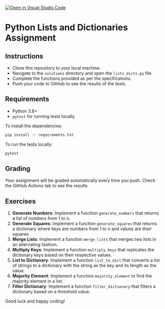[![Open in Visual Studio Code](https://classroom.github.com/assets/open-in-vscode-718a45dd9cf7e7f842a935f5ebbe5719a5e09af4491e668f4dbf3b35d5cca122.svg)](https://classroom.github.com/online_ide?assignment_repo_id=12199644&assignment_repo_type=AssignmentRepo)

# Python Lists and Dictionaries Assignment

## Instructions

- Clone this repository to your local machine.
- Navigate to the `solutions` directory and open the `lists_dicts.py` file.
- Complete the functions provided as per the specifications.
- Push your code to GitHub to see the results of the tests.

## Requirements

- Python 3.8+
- `pytest` for running tests locally

To install the dependencies:

```bash
pip install -r requirements.txt
```

To run the tests locally:

```bash
pytest
```

## Grading

Your assignment will be graded automatically every time you push. Check the GitHub Actions tab to see the results.

## Exercises

1. **Generate Numbers**: Implement a function `generate_numbers` that returns a list of numbers from 1 to n.
2. **Generate Squares**: Implement a function `generate_squares` that returns a dictionary where keys are numbers from 1 to n and values are their squares.
3. **Merge Lists**: Implement a function `merge_lists` that merges two lists in an alternating fashion.
4. **Multiply Keys**: Implement a function `multiply_keys` that replicates the dictionary keys based on their respective values.
5. **List to Dictionary**: Implement a function `list_to_dict` that converts a list of strings to a dictionary with the string as the key and its length as the value.
6. **Majority Element**: Implement a function `majority_element` to find the majority element in a list.
7. **Filter Dictionary**: Implement a function `filter_dictionary` that filters a dictionary based on a threshold value.

Good luck and happy coding!

